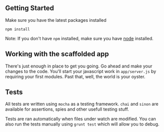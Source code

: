 ## Getting Started

Make sure you have the latest packages installed

```
npm install
```

Note: If you don't have `npm` installed, make sure you have
[node](http://nodejs.com) installed.

## Working with the scaffolded app

There's just enough in place to get you going. Go ahead
and make your changes to the code. You'll start your
javascript work in `app/server.js` by requiring your first
modules. Past that, well, the world is your oyster.

## Tests

All tests are written using `mocha` as a testing framework.
`chai` and `sinon` are available for assertions, spies and
other usefull testing stuff.

Tests are ran automatically when files under watch are modified.
You can also run the tests manually using `grunt test` which will
allow you to debug.

